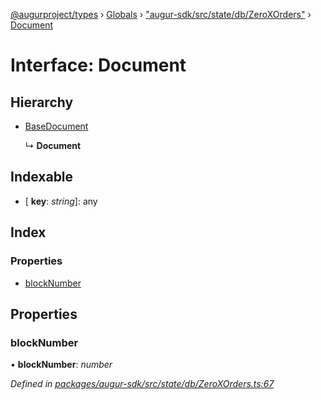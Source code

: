 [@augurproject/types](../README.md) › [Globals](../globals.md) › ["augur-sdk/src/state/db/ZeroXOrders"](../modules/_augur_sdk_src_state_db_zeroxorders_.md) › [Document](_augur_sdk_src_state_db_zeroxorders_.document.md)

# Interface: Document

## Hierarchy

* [BaseDocument](_augur_sdk_src_state_db_abstracttable_.basedocument.md)

  ↳ **Document**

## Indexable

* \[ **key**: *string*\]: any

## Index

### Properties

* [blockNumber](_augur_sdk_src_state_db_zeroxorders_.document.md#blocknumber)

## Properties

###  blockNumber

• **blockNumber**: *number*

*Defined in [packages/augur-sdk/src/state/db/ZeroXOrders.ts:67](https://github.com/AugurProject/augur/blob/69c4be52bf/packages/augur-sdk/src/state/db/ZeroXOrders.ts#L67)*
